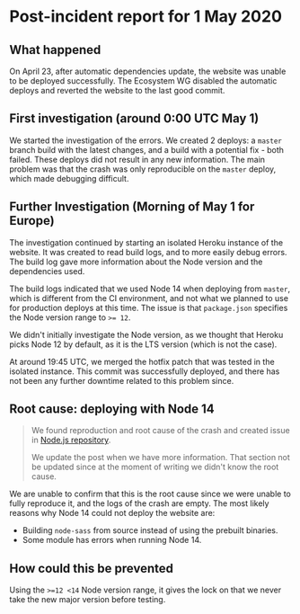 # Post-incident report for 1 May 2020

## What happened

On April 23, after automatic dependencies update, the website was unable to be deployed successfully. The Ecosystem WG disabled the automatic deploys and reverted the website to the last good commit.

## First investigation (around 0:00 UTC May 1)

We started the investigation of the errors. We created 2 deploys: a `master` branch build with the latest changes, and a build with a potential fix - both failed. These deploys did not result in any new information. The main problem was that the crash was only reproducible on the `master` deploy, which made debugging difficult.

## Further Investigation (Morning of May 1 for Europe)

The investigation continued by starting an isolated Heroku instance of the website. It was created to read build logs, and to more easily debug errors. The build log gave more information about the Node version and the dependencies used.

The build logs indicated that we used Node 14 when deploying from `master`, which is different from the CI environment, and not what we planned to use for production deploys at this time. The issue is that `package.json` specifies the Node version range to `>= 12`.

We didn't initially investigate the Node version, as we thought that Heroku picks Node 12 by default, as it is the LTS version (which is not the case).

At around 19:45 UTC, we merged the hotfix patch that was tested in the isolated instance. This commit was successfully deployed, and there has not been any further downtime related to this problem since.

## Root cause: deploying with Node 14

> We found reproduction and root cause of the crash and created issue in [Node.js repository](https://github.com/nodejs/node/issues/33283).
>
> We update the post when we have more information.
> That section not be updated since at the moment of writing we didn't know the root cause.

We are unable to confirm that this is the root cause since we were unable to fully reproduce it, and the logs of the crash are empty. The most likely reasons why Node 14 could not deploy the website are:

- Building `node-sass` from source instead of using the prebuilt binaries.
- Some module has errors when running Node 14.

## How could this be prevented

Using the `>=12 <14` Node version range, it gives the lock on that we never take the new major version before testing.
